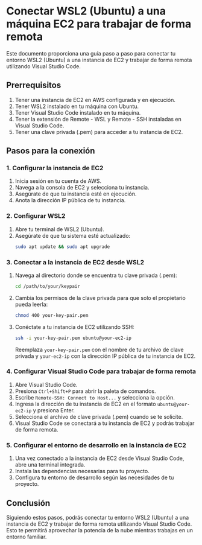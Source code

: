 # Conectar WSL2 (Ubuntu) a una máquina EC2 para trabajar de forma remota

Este documento proporciona una guía paso a paso para conectar tu entorno WSL2 (Ubuntu) a una instancia de EC2 y trabajar de forma remota utilizando Visual Studio Code.

## Prerrequisitos

1. Tener una instancia de EC2 en AWS configurada y en ejecución.
2. Tener WSL2 instalado en tu máquina con Ubuntu.
3. Tener Visual Studio Code instalado en tu máquina.
4. Tener la extensión de Remote - WSL y Remote - SSH instaladas en Visual Studio Code.
5. Tener una clave privada (.pem) para acceder a tu instancia de EC2.

## Pasos para la conexión

### 1. Configurar la instancia de EC2

1. Inicia sesión en tu cuenta de AWS.
2. Navega a la consola de EC2 y selecciona tu instancia.
3. Asegúrate de que tu instancia esté en ejecución.
4. Anota la dirección IP pública de tu instancia.

### 2. Configurar WSL2

1. Abre tu terminal de WSL2 (Ubuntu).
2. Asegúrate de que tu sistema esté actualizado:
    ```sh
    sudo apt update && sudo apt upgrade
    ```

### 3. Conectar a la instancia de EC2 desde WSL2

1. Navega al directorio donde se encuentra tu clave privada (.pem):
    ```sh
    cd /path/to/your/keypair
    ```
2. Cambia los permisos de la clave privada para que solo el propietario pueda leerla:
    ```sh
    chmod 400 your-key-pair.pem
    ```
3. Conéctate a tu instancia de EC2 utilizando SSH:
    ```sh
    ssh -i your-key-pair.pem ubuntu@your-ec2-ip
    ```
    Reemplaza `your-key-pair.pem` con el nombre de tu archivo de clave privada y `your-ec2-ip` con la dirección IP pública de tu instancia de EC2.

### 4. Configurar Visual Studio Code para trabajar de forma remota

1. Abre Visual Studio Code.
2. Presiona `Ctrl+Shift+P` para abrir la paleta de comandos.
3. Escribe `Remote-SSH: Connect to Host...` y selecciona la opción.
4. Ingresa la dirección de tu instancia de EC2 en el formato `ubuntu@your-ec2-ip` y presiona Enter.
5. Selecciona el archivo de clave privada (.pem) cuando se te solicite.
6. Visual Studio Code se conectará a tu instancia de EC2 y podrás trabajar de forma remota.

### 5. Configurar el entorno de desarrollo en la instancia de EC2

1. Una vez conectado a la instancia de EC2 desde Visual Studio Code, abre una terminal integrada.
2. Instala las dependencias necesarias para tu proyecto.
3. Configura tu entorno de desarrollo según las necesidades de tu proyecto.

## Conclusión

Siguiendo estos pasos, podrás conectar tu entorno WSL2 (Ubuntu) a una instancia de EC2 y trabajar de forma remota utilizando Visual Studio Code. Esto te permitirá aprovechar la potencia de la nube mientras trabajas en un entorno familiar.